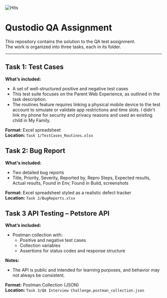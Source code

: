 ![Hits](https://hits.seeyoufarm.com/api/count/incr/badge.svg?url=https://github.com/LeraOgurchik/QA_Challenge_Qustodio&count_bg=%2379C83D&title_bg=%23555555&icon=github.svg&icon_color=%23E7E7E7&title=visits&edge_flat=false)


# Qustodio QA Assignment

This repository contains the solution to the QA test assignment.  
The work is organized into three tasks, each in its folder.

---

## Task 1: Test Cases

**What’s included:**  
- A set of well-structured positive and negative test cases
- This test suite focuses on the Parent Web Experience, as outlined in the task description.
- The routines feature requires linking a physical mobile device to the test account to simulate or validate app restrictions and time slots.
  I didn't link my phone for security and privacy reasons and used an existing child in My Family.

**Format:** Excel spreadsheet  
**Location:** `Task 1/TestCases_Routines.xlsx`

## Task 2: Bug Report 

**What's included:**  
- Two detailed bug reports  
- Title, Priority, Severity, Reported by, Repro Steps, Expected results, Actual results, Found in Env, Found in Build, screenshots

**Format:** Excel spreadsheet styled as a realistic defect tracker  
**Location:** `Task 2/BugReports.xlsx`

## Task 3 API Testing – Petstore API


**What’s included:**  
- Postman collection with:
  - Positive and negative test cases
  - Collection variables
  - Assertions for status codes and response structure

**Notes:** 
- The API is public and intended for learning purposes, and behavior may not always be consistent.


**Format:** Postman Collection (JSON)  
**Location:** `Task 3/QA Interview Challenge.postman_collection.json`
